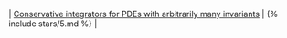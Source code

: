 | [Conservative integrators for PDEs with arbitrarily many invariants](/open-problems/#conservative-pdes) | {% include stars/5.md %} |